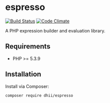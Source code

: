 # espresso

[![Build Status](https://travis-ci.org/Dhii/espresso.svg?branch=master)](https://travis-ci.org/Dhii/espresso)
[![Code Climate](https://codeclimate.com/github/Dhii/espresso/badges/gpa.svg)](https://codeclimate.com/github/Dhii/espresso)

A PHP expression builder and evaluation library.

## Requirements

* PHP >= 5.3.9

## Installation

Install via Composer:

```
composer require dhii/espresso
```
